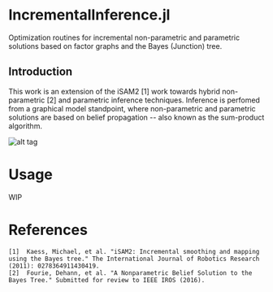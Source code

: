 # IncrementalInference.jl
Optimization routines for incremental non-parametric and parametric solutions based on factor graphs and the Bayes (Junction) tree.

Introduction
------------

This work is an extension of the iSAM2 [1] work towards hybrid non-parametric [2] and parametric inference techniques. Inference is perfomed from a graphical model standpoint, where non-parametric and parametric solutions are based on belief propagation -- also known as the sum-product algorithm.

![alt tag](https://raw.githubusercontent.com/dehann/IncrementalInference.jl/master/doc/images/BayesTreeExample.png)

Usage
=====

WIP

References
==========

    [1]  Kaess, Michael, et al. "iSAM2: Incremental smoothing and mapping using the Bayes tree." The International Journal of Robotics Research (2011): 0278364911430419.
    [2]  Fourie, Dehann, et al. "A Nonparametric Belief Solution to the Bayes Tree." Submitted for review to IEEE IROS (2016).
